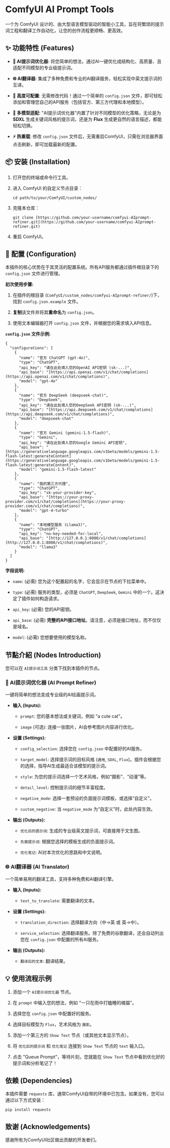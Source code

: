 # ComfyUI AI Prompt Tools

一个为 ComfyUI 设计的、由大型语言模型驱动的智能小工具，旨在将繁琐的提示词工程和翻译工作自动化，让您的创作流程更顺畅、更高效。

## ✨ 功能特性 (Features)

- **🤖 AI提示词优化器**: 将您简单的想法，通过AI一键优化成结构化、高质量、且适配不同模型的专业级提示词。
    
- **🌐 AI翻译器**: 集成了多种免费和专业的AI翻译服务，轻松实现中英文提示词的互译。
    
- **🚀 高度可配置**: 无需修改代码！通过一个简单的 `config.json` 文件，即可轻松添加和管理您自己的API服务（包括官方、第三方代理和本地模型）。
    
- **🧠 多模型适配**: "AI提示词优化器"内置了针对不同模型的优化策略，无论是为 **SDXL** 生成关键词风格的提示词，还是为 **Flux** 生成更自然的语言描述，都能轻松切换。
    
- **⚡️ 热重载**: 修改 `config.json` 文件后，无需重启ComfyUI，只需在浏览器界面点击刷新，即可加载最新的配置。
    

## 📦 安装 (Installation)

1. 打开您的终端或命令行工具。
    
2. 进入 ComfyUI 的自定义节点目录：
    
    ```
    cd path/to/your/ComfyUI/custom_nodes/
    ```
    
3. 克隆本仓库：
    
    ```
    git clone [https://github.com/your-username/comfyui-AIprompt-refiner.git](https://github.com/your-username/comfyui-AIprompt-refiner.git)
    ```
    
4. 重启 ComfyUI。
    

## 🔧 配置 (Configuration)

本插件的核心优势在于其灵活的配置系统。所有API服务都通过插件根目录下的 `config.json` 文件进行管理。

**初次使用步骤:**

1. 在插件的根目录 (`ComfyUI/custom_nodes/comfyui-AIprompt-refiner/`)下，找到 `config.json.example` 文件。
    
2. **复制**该文件并将其**重命名**为 `config.json`。
    
3. 使用文本编辑器打开 `config.json` 文件，并根据您的需求填入API信息。
    

**`config.json` 文件示例:**

```
{
  "configurations": [
    {
      "name": "官方 ChatGPT (gpt-4o)",
      "type": "ChatGPT",
      "api_key": "请在此处填入您的OpenAI API密钥 (sk-...)",
      "api_base": "[https://api.openai.com/v1/chat/completions](https://api.openai.com/v1/chat/completions)",
      "model": "gpt-4o"
    },
    {
      "name": "官方 DeepSeek (deepseek-chat)",
      "type": "DeepSeek",
      "api_key": "请在此处填入您的DeepSeek API密钥 (sk-...)",
      "api_base": "[https://api.deepseek.com/v1/chat/completions](https://api.deepseek.com/v1/chat/completions)",
      "model": "deepseek-chat"
    },
    {
      "name": "官方 Gemini (gemini-1.5-flash)",
      "type": "Gemini",
      "api_key": "请在此处填入您的Google Gemini API密钥",
      "api_base": "[https://generativelanguage.googleapis.com/v1beta/models/gemini-1.5-flash-latest:generateContent](https://generativelanguage.googleapis.com/v1beta/models/gemini-1.5-flash-latest:generateContent)",
      "model": "gemini-1.5-flash-latest"
    },
    {
      "name": "我的第三方代理",
      "type": "ChatGPT",
      "api_key": "sk-your-provider-key",
      "api_base": "[https://your-proxy-provider.com/v1/chat/completions](https://your-proxy-provider.com/v1/chat/completions)",
      "model": "gpt-4-turbo"
    },
    {
      "name": "本地模型服务 (Llama3)",
      "type": "ChatGPT",
      "api_key": "no-key-needed-for-local",
      "api_base": "[http://127.0.0.1:8080/v1/chat/completions](http://127.0.0.1:8080/v1/chat/completions)",
      "model": "llama3"
    }
  ]
}
```

**字段说明:**

- `name`: (必需) 您为这个配置起的名字，它会显示在节点的下拉菜单中。
    
- `type`: (必需) 服务的类型，必须是 `ChatGPT`, `DeepSeek`, `Gemini` 中的一个。这决定了插件如何构造请求。
    
- `api_key`: (必需) 您的API密钥。
    
- `api_base`: (必需) **完整的API接口地址**。请注意，必须是接口地址，而不仅仅是域名。
    
- `model`: (必需) 您想要使用的模型名称。
    

## 节點介紹 (Nodes Introduction)

您可以在 `AI提示词工具` 分类下找到本插件的节点。

### 🤖 AI提示词优化器 (AI Prompt Refiner)

一键将简单的想法变成专业级的AI绘画提示词。

- **输入 (Inputs):**
    
    - `prompt`: 您的基本想法或关键词，例如 "a cute cat"。
        
    - `image` (可选): 连接一张图片，AI会参考图片内容进行优化。
        
- **设置 (Settings):**
    
    - `config_selection`: 选择您在 `config.json` 中配置好的AI服务。
        
    - `target_model`: 选择提示词的目标风格 (`通用`, `SDXL`, `Flux`)。插件会根据您的选择，指导AI生成最适合该模型的提示词。
        
    - `style`: 为您的提示词选择一个艺术风格，例如“摄影”、“动漫”等。
        
    - `detail_level`: 控制提示词的细节丰富程度。
        
    - `negative_mode`: 选择一套预设的负面提示词模板，或选择“自定义”。
        
    - `custom_negative`: 当 `negative_mode` 为“自定义”时，此处内容生效。
        
- **输出 (Outputs):**
    
    - `优化后的提示词`: 生成的专业级英文提示词，可直接用于文生图。
        
    - `负面提示词`: 根据您选择的模板生成的负面提示词。
        
    - `优化笔记`: AI对本次优化的思路和中文说明。
        

### 🌐 AI翻译器 (AI Translator)

一个简单易用的翻译工具，支持多种免费和AI翻译引擎。

- **输入 (Inputs):**
    
    - `text_to_translate`: 需要翻译的文本。
        
- **设置 (Settings):**
    
    - `translation_direction`: 选择翻译方向（中->英 或 英->中）。
        
    - `service_selection`: 选择翻译服务。除了免费的谷歌翻译，还会自动列出您在 `config.json` 中配置的所有AI服务。
        
- **输出 (Outputs):**
    
    - `翻译后的文本`: 翻译结果。
        

## 💡 使用流程示例

1. 添加一个 `AI提示词优化器` 节点。
    
2. 在 `prompt` 中输入您的想法，例如 "一只在雨中打瞌睡的橘猫"。
    
3. 选择您在 `config.json` 中配置好的服务。
    
4. 选择目标模型为 `Flux`，艺术风格为 `摄影`。
    
5. 添加一个第三方的 `Show Text` 节点（或其他文本显示节点）。
    
6. 将 `优化后的提示词` 和 `优化笔记` 连接到 `Show Text` 节点的 `text` 输入口。
    
7. 点击 "Queue Prompt"，等待片刻，您就能在 `Show Text` 节点中看到优化好的提示词和分析笔记了！
    

## 依赖 (Dependencies)

本插件需要 `requests` 库，通常ComfyUI自带的环境中已包含。如果没有，您可以通过以下方式安装：

```
pip install requests
```

## 致谢 (Acknowledgements)

感谢所有为ComfyUI社区做出贡献的开发者们。